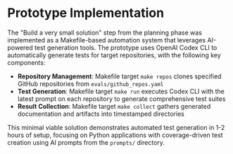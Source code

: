 # Prototype Implementation

The "Build a very small solution" step from the planning phase was implemented as a Makefile-based automation system that leverages AI-powered test generation tools. The prototype uses OpenAI Codex CLI to automatically generate tests for target repositories, with the following key components:

- **Repository Management**: Makefile target `make repos` clones specified GitHub repositories from `evals/github_repos.yaml`
- **Test Generation**: Makefile target `make run` executes Codex CLI with the latest prompt on each repository to generate comprehensive test suites
- **Result Collection**: Makefile target `make collect` gathers generated documentation and artifacts into timestamped directories

This minimal viable solution demonstrates automated test generation in 1-2 hours of setup, focusing on Python applications with coverage-driven test creation using AI prompts from the `prompts/` directory.